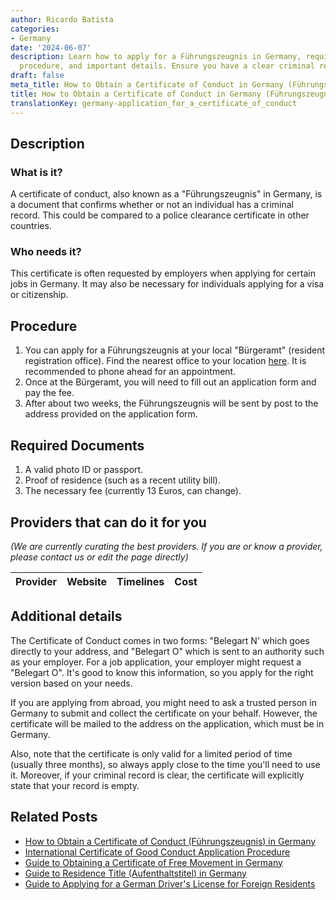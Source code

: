 ```yaml
---
author: Ricardo Batista
categories:
- Germany
date: '2024-06-07'
description: Learn how to apply for a Führungszeugnis in Germany, required documents,
  procedure, and important details. Ensure you have a clear criminal record.
draft: false
meta_title: How to Obtain a Certificate of Conduct in Germany (Führungszeugnis)
title: How to Obtain a Certificate of Conduct in Germany (Führungszeugnis)
translationKey: germany-application_for_a_certificate_of_conduct
---
```


## Description
### What is it?
A certificate of conduct, also known as a "Führungszeugnis" in Germany, is a document that confirms whether or not an individual has a criminal record. This could be compared to a police clearance certificate in other countries.

### Who needs it?
This certificate is often requested by employers when applying for certain jobs in Germany. It may also be necessary for individuals applying for a visa or citizenship.

## Procedure
1. You can apply for a Führungszeugnis at your local "Bürgeramt" (resident registration office). Find the nearest office to your location [here](https://www.berlin.de/buergeraemter/). It is recommended to phone ahead for an appointment.
2. Once at the Bürgeramt, you will need to fill out an application form and pay the fee.
3. After about two weeks, the Führungszeugnis will be sent by post to the address provided on the application form.

## Required Documents
1. A valid photo ID or passport.
2. Proof of residence (such as a recent utility bill).
3. The necessary fee (currently 13 Euros, can change). 

## Providers that can do it for you

_(We are currently curating the best providers. If you are or know a provider, please contact us or edit the page directly)_

| Provider        |     Website     |     Timelines    |       Cost      |
| :-------------: | :-------------: |  :-------------: | :-------------: |

## Additional details
The Certificate of Conduct comes in two forms: "Belegart N' which goes directly to your address, and "Belegart O" which is sent to an authority such as your employer. For a job application, your employer might request a "Belegart O". It's good to know this information, so you apply for the right version based on your needs. 

If you are applying from abroad, you might need to ask a trusted person in Germany to submit and collect the certificate on your behalf. However, the certificate will be mailed to the address on the application, which must be in Germany. 

Also, note that the certificate is only valid for a limited period of time (usually three months), so always apply close to the time you'll need to use it. Moreover, if your criminal record is clear, the certificate will explicitly state that your record is empty.


## Related Posts

- [How to Obtain a Certificate of Conduct (Führungszeugnis) in Germany](https://tramitit.com/guides/germany/applying_for_a_certificate_of_conduct_online/)
- [International Certificate of Good Conduct Application Procedure](https://tramitit.com/guides/germany/application_for_an_international_certificate_of_conduct/)
- [Guide to Obtaining a Certificate of Free Movement in Germany](https://tramitit.com/guides/germany/certificate_of_free_movement/)
- [Guide to Residence Title (Aufenthaltstitel) in Germany](https://tramitit.com/guides/germany/application_for_a_residence_title/)
- [Guide to Applying for a German Driver's License for Foreign Residents](https://tramitit.com/guides/germany/application_for_a_drivers_license/)